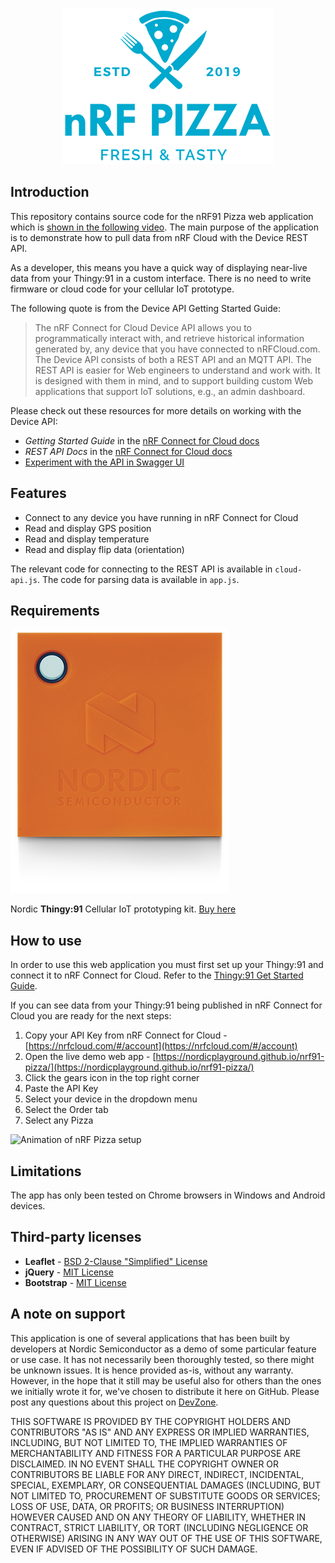<p align="center">
  <img src="https://github.com/NordicPlayground/nrf91-pizza/blob/master/images/nrf_pizza_logo_small.png">
</p>

## Introduction
This repository contains source code for the nRF91 Pizza web application which is [shown in the following video](https://youtu.be/y7-eSOqcHYU). The main purpose of the application is to demonstrate how to pull data from nRF Cloud with the Device REST API.

As a developer, this means you have a quick way of displaying near-live data from your Thingy:91 in a custom interface. There is no need to write firmware or cloud code for your cellular IoT prototype.

The following quote is from the Device API Getting Started Guide:

> The nRF Connect for Cloud Device API allows you to programmatically interact with, and retrieve historical information generated by, any device that you have connected to nRFCloud.com. The Device API consists of both a REST API and an MQTT API. The REST API is easier for Web engineers to understand and work with. It is designed with them in mind, and to support building custom Web applications that support IoT solutions, e.g., an admin dashboard.

Please check out these resources for more details on working with the Device API: 
* *Getting Started Guide* in the [nRF Connect for Cloud docs](https://nrfcloud.com/#/docs)
* *REST API Docs* in the [nRF Connect for Cloud docs](https://nrfcloud.com/#/docs)
* [Experiment with the API in Swagger UI](http://petstore.swagger.io/?url=https://docs.api.nrfcloud.com/api/api-rest.yaml)

## Features
* Connect to any device you have running in nRF Connect for Cloud
* Read and display GPS position
* Read and display temperature
* Read and display flip data (orientation)

The relevant code for connecting to the REST API is available in `cloud-api.js`. The code for parsing data is available in `app.js`.

## Requirements
![Image of Thingy:91](https://github.com/NordicPlayground/nrf91-pizza/blob/master/images/thingy91.png)

Nordic **Thingy:91** Cellular IoT prototyping kit. [Buy here](https://www.nordicsemi.com/About-us/BuyOnline?search_token=nRF6943&series_token=nRF9160)

## How to use
In order to use this web application you must first set up your Thingy:91 and connect it to nRF Connect for Cloud. Refer to the [Thingy:91 Get Started Guide](https://www.nordicsemi.com/Software-and-tools/Prototyping-platforms/Nordic-Thingy-91/GetStarted).

If you can see data from your Thingy:91 being published in nRF Connect for Cloud you are ready for the next steps:
1. Copy your API Key from nRF Connect for Cloud - [https://nrfcloud.com/#/account](https://nrfcloud.com/#/account) 
2. Open the live demo web app - [https://nordicplayground.github.io/nrf91-pizza/](https://nordicplayground.github.io/nrf91-pizza/)
3. Click the gears icon in the top right corner
4. Paste the API Key
5. Select your device in the dropdown menu
6. Select the Order tab
7. Select any Pizza

![Animation of nRF Pizza setup](https://github.com/NordicPlayground/nrf91-pizza/blob/master/images/nrfpizza_animation_2.gif)

## Limitations
The app has only been tested on Chrome browsers in Windows and Android devices.

## Third-party licenses
* **Leaflet** - [BSD 2-Clause "Simplified" License](https://github.com/Leaflet/Leaflet/blob/master/LICENSE)
* **jQuery** - [MIT License](https://jquery.org/license/)
* **Bootstrap** - [MIT License](https://getbootstrap.com/docs/4.0/about/license/)

## A note on support
This application is one of several applications that has been built by developers at Nordic Semiconductor as a demo of some particular feature or use case. It has not necessarily been thoroughly tested, so there might be unknown issues. It is hence provided as-is, without any warranty. However, in the hope that it still may be useful also for others than the ones we initially wrote it for, we've chosen to distribute it here on GitHub. Please post any questions about this project on [DevZone](https://devzone.nordicsemi.com/).

THIS SOFTWARE IS PROVIDED BY THE COPYRIGHT HOLDERS AND CONTRIBUTORS "AS IS" AND ANY EXPRESS OR IMPLIED WARRANTIES, INCLUDING, BUT NOT LIMITED TO, THE IMPLIED WARRANTIES OF MERCHANTABILITY AND FITNESS FOR A PARTICULAR PURPOSE ARE DISCLAIMED. IN NO EVENT SHALL THE COPYRIGHT OWNER OR CONTRIBUTORS BE LIABLE FOR ANY DIRECT, INDIRECT, INCIDENTAL, SPECIAL, EXEMPLARY, OR CONSEQUENTIAL DAMAGES (INCLUDING, BUT NOT LIMITED TO, PROCUREMENT OF SUBSTITUTE GOODS OR SERVICES; LOSS OF USE, DATA, OR PROFITS; OR BUSINESS INTERRUPTION) HOWEVER CAUSED AND ON ANY THEORY OF LIABILITY, WHETHER IN CONTRACT, STRICT LIABILITY, OR TORT (INCLUDING NEGLIGENCE OR OTHERWISE) ARISING IN ANY WAY OUT OF THE USE OF THIS SOFTWARE, EVEN IF ADVISED OF THE POSSIBILITY OF SUCH DAMAGE.
